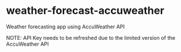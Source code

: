 # weather-forecast-accuweather
Weather forecasting app using AccuWeather API

NOTE: API Key needs to be refreshed due to the limited version of the AccuWeather API
